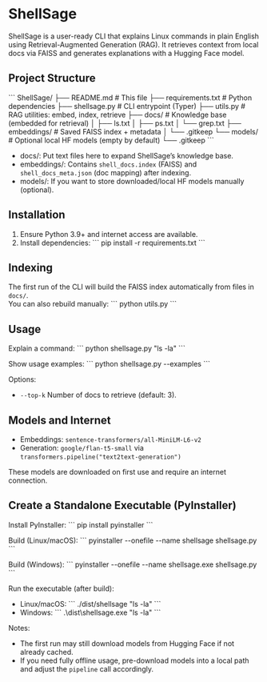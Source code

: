 # ShellSage

ShellSage is a user-ready CLI that explains Linux commands in plain English using Retrieval-Augmented Generation (RAG). It retrieves context from local docs via FAISS and generates explanations with a Hugging Face model.

## Project Structure

\`\`\`
ShellSage/
├── README.md                 # This file
├── requirements.txt          # Python dependencies
├── shellsage.py              # CLI entrypoint (Typer)
├── utils.py                  # RAG utilities: embed, index, retrieve
├── docs/                     # Knowledge base (embedded for retrieval)
│   ├── ls.txt
│   ├── ps.txt
│   └── grep.txt
├── embeddings/               # Saved FAISS index + metadata
│   └── .gitkeep
└── models/                   # Optional local HF models (empty by default)
    └── .gitkeep
\`\`\`

- docs/: Put text files here to expand ShellSage’s knowledge base.
- embeddings/: Contains `shell_docs.index` (FAISS) and `shell_docs_meta.json` (doc mapping) after indexing.
- models/: If you want to store downloaded/local HF models manually (optional).

## Installation

1) Ensure Python 3.9+ and internet access are available.
2) Install dependencies:
\`\`\`
pip install -r requirements.txt
\`\`\`

## Indexing

The first run of the CLI will build the FAISS index automatically from files in `docs/`.  
You can also rebuild manually:
\`\`\`
python utils.py
\`\`\`

## Usage

Explain a command:
\`\`\`
python shellsage.py "ls -la"
\`\`\`

Show usage examples:
\`\`\`
python shellsage.py --examples
\`\`\`

Options:
- `--top-k` Number of docs to retrieve (default: 3).

## Models and Internet

- Embeddings: `sentence-transformers/all-MiniLM-L6-v2`
- Generation: `google/flan-t5-small` via `transformers.pipeline("text2text-generation")`

These models are downloaded on first use and require an internet connection.

## Create a Standalone Executable (PyInstaller)

Install PyInstaller:
\`\`\`
pip install pyinstaller
\`\`\`

Build (Linux/macOS):
\`\`\`
pyinstaller --onefile --name shellsage shellsage.py
\`\`\`

Build (Windows):
\`\`\`
pyinstaller --onefile --name shellsage.exe shellsage.py
\`\`\`

Run the executable (after build):
- Linux/macOS:
  \`\`\`
  ./dist/shellsage "ls -la"
  \`\`\`
- Windows:
  \`\`\`
  .\dist\shellsage.exe "ls -la"
  \`\`\`

Notes:
- The first run may still download models from Hugging Face if not already cached.
- If you need fully offline usage, pre-download models into a local path and adjust the `pipeline` call accordingly.
